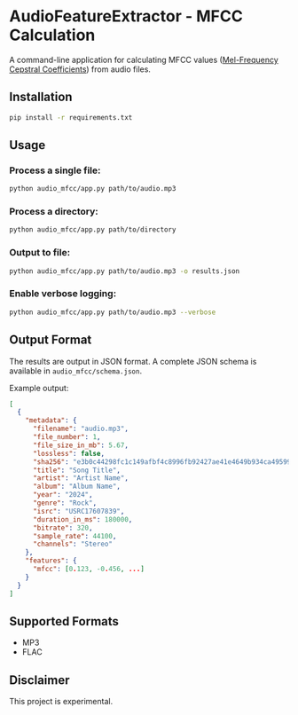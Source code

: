 # AudioFeatureExtractor - MFCC Calculation

A command-line application for calculating MFCC values ([Mel-Frequency Cepstral Coefficients](https://en.wikipedia.org/wiki/Mel-frequency_cepstrum)) from audio files.

## Installation

```bash
pip install -r requirements.txt
```

## Usage

### Process a single file:
```bash
python audio_mfcc/app.py path/to/audio.mp3
```

### Process a directory:
```bash
python audio_mfcc/app.py path/to/directory
```

### Output to file:
```bash
python audio_mfcc/app.py path/to/audio.mp3 -o results.json
```

### Enable verbose logging:
```bash
python audio_mfcc/app.py path/to/audio.mp3 --verbose
```

## Output Format

The results are output in JSON format. A complete JSON schema is available in `audio_mfcc/schema.json`.

Example output:
```json
[
  {
    "metadata": {
      "filename": "audio.mp3",
      "file_number": 1,
      "file_size_in_mb": 5.67,
      "lossless": false,
      "sha256": "e3b0c44298fc1c149afbf4c8996fb92427ae41e4649b934ca495991b7852b855",
      "title": "Song Title",
      "artist": "Artist Name",
      "album": "Album Name",
      "year": "2024",
      "genre": "Rock",
      "isrc": "USRC17607839",
      "duration_in_ms": 180000,
      "bitrate": 320,
      "sample_rate": 44100,
      "channels": "Stereo"
    },
    "features": {
      "mfcc": [0.123, -0.456, ...]
    }
  }
]
```

## Supported Formats
- MP3
- FLAC 

## Disclaimer

This project is experimental.
